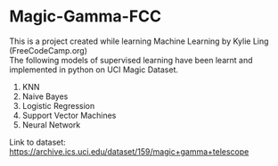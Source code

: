 # Magic-Gamma-FCC
This is a project created while learning Machine Learning by Kylie Ling (FreeCodeCamp.org) <br />
The following models of supervised learning have been learnt and implemented in python on UCI Magic Dataset. <br />
  1. KNN<br/>
  2. Naive Bayes<br/>
  3. Logistic Regression<br/>
  4. Support Vector Machines<br/>
  5. Neural Network <br/>

Link to dataset: https://archive.ics.uci.edu/dataset/159/magic+gamma+telescope

